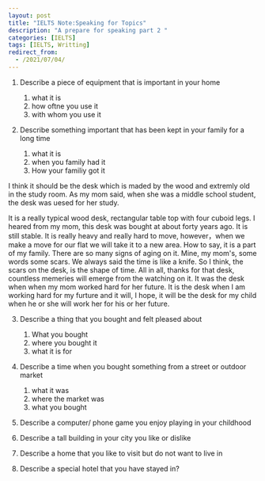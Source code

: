 ```yaml
---
layout: post
title: "IELTS Note:Speaking for Topics"
description: "A prepare for speaking part 2 "
categories: [IELTS]
tags: [IELTS, Writting]
redirect_from:
  - /2021/07/04/
---
```

1. Describe a piece of equipment that is important in your home
    1. what it is 
    2. how oftne you use it
    3. with whom you use it


2.  Describe something important that has been kept in your family for a long time  
    1. what it is 
    2. when you family had it
    3. How your familiy got it 

I think it should be the desk which is maded by the wood and extremly old in the study room. As my mom said, when she was a middle school student, the desk was uesed for her study. 

It is a really typical wood desk, rectangular table top with four cuboid legs. I heared from my mom, this desk was bought at about forty years ago. It is still stable. It is really heavy and really hard to move, however，when we make a move for our flat we will take it to a new area. How to say, it is a part of my family. 
There are so many signs of aging on it. Mine, my mom's, some words some scars. We always said the time is like a knife. So I think, the scars on the desk, is the shape of time.
All in all, thanks for that desk, countless memeries will emerge from the watching on it. It was the desk when when my mom worked hard for her future. It is the desk when I am working hard for my furture  and it will, I hope, it will be the desk for my child when he or she will work her for his or her future.

3.  Describe a thing that you bought and felt pleased about
    1. What you bought 
    2. where you bought it 
    3. what it is for 

5.  Describe a time when you bought something from a street or outdoor market 
    1.  what it was 
    2.  where the market was 
    3.  what you bought
6.  Describe a computer/ phone game you enjoy playing in your childhood
7.  Describe a tall building in your city you like or dislike 
8.  Describe a home that you like to visit but do not want to live in
9.  Describe a special hotel that you have stayed in?